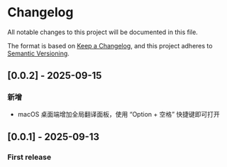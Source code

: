 # Changelog

All notable changes to this project will be documented in this file.

The format is based on [Keep a Changelog](https://keepachangelog.com/en/1.1.0/),
and this project adheres to [Semantic Versioning](https://semver.org/spec/v2.0.0.html).

## [0.0.2] - 2025-09-15

### 新增

- macOS 桌面端增加全局翻译面板，使用 “Option + 空格” 快捷键即可打开

## [0.0.1] - 2025-09-13

### First release